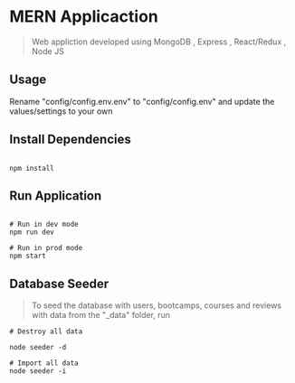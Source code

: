 # MERN Applicaction

>Web appliction developed using MongoDB , Express , React/Redux , Node JS

## Usage

Rename "config/config.env.env" to "config/config.env" and update the values/settings to your own

## Install Dependencies
```

npm install
```

## Run Application
```

# Run in dev mode
npm run dev

# Run in prod mode
npm start
```


## Database Seeder
> To seed the database with users, bootcamps, courses and reviews with data from the "_data" folder, run

```
# Destroy all data

node seeder -d

# Import all data
node seeder -i
```